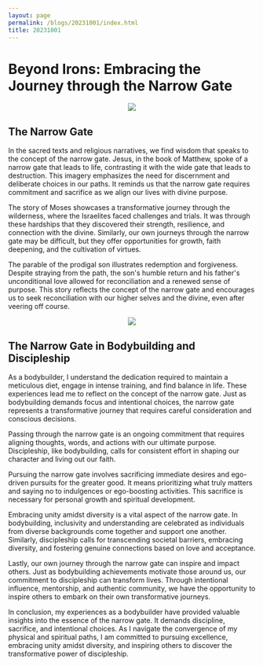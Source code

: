 ```yaml
---
layout: page
permalink: /blogs/20231001/index.html
title: 20231001
---
```


# Beyond Irons: Embracing the Journey through the Narrow Gate

<center>
<img src = "http://apollohong.github.io/images/narrow_gate.png">
</center>

## The Narrow Gate 

In the sacred texts and religious narratives, we find wisdom that speaks to the concept of the narrow gate. Jesus, in the book of Matthew, spoke of a narrow gate that leads to life, contrasting it with the wide gate that leads to destruction. This imagery emphasizes the need for discernment and deliberate choices in our paths. It reminds us that the narrow gate requires commitment and sacrifice as we align our lives with divine purpose.

The story of Moses showcases a transformative journey through the wilderness, where the Israelites faced challenges and trials. It was through these hardships that they discovered their strength, resilience, and connection with the divine. Similarly, our own journeys through the narrow gate may be difficult, but they offer opportunities for growth, faith deepening, and the cultivation of virtues.

The parable of the prodigal son illustrates redemption and forgiveness. Despite straying from the path, the son's humble return and his father's unconditional love allowed for reconciliation and a renewed sense of purpose. This story reflects the concept of the narrow gate and encourages us to seek reconciliation with our higher selves and the divine, even after veering off course.

<center>
<img src = "http://apollohong.github.io/images/健美6.png">
</center>

## The Narrow Gate in Bodybuilding and Discipleship

As a bodybuilder, I understand the dedication required to maintain a meticulous diet, engage in intense training, and find balance in life. These experiences lead me to reflect on the concept of the narrow gate. Just as bodybuilding demands focus and intentional choices, the narrow gate represents a transformative journey that requires careful consideration and conscious decisions.

Passing through the narrow gate is an ongoing commitment that requires aligning thoughts, words, and actions with our ultimate purpose. Discipleship, like bodybuilding, calls for consistent effort in shaping our character and living out our faith.

Pursuing the narrow gate involves sacrificing immediate desires and ego-driven pursuits for the greater good. It means prioritizing what truly matters and saying no to indulgences or ego-boosting activities. This sacrifice is necessary for personal growth and spiritual development.

Embracing unity amidst diversity is a vital aspect of the narrow gate. In bodybuilding, inclusivity and understanding are celebrated as individuals from diverse backgrounds come together and support one another. Similarly, discipleship calls for transcending societal barriers, embracing diversity, and fostering genuine connections based on love and acceptance.

Lastly, our own journey through the narrow gate can inspire and impact others. Just as bodybuilding achievements motivate those around us, our commitment to discipleship can transform lives. Through intentional influence, mentorship, and authentic community, we have the opportunity to inspire others to embark on their own transformative journeys.

In conclusion, my experiences as a bodybuilder have provided valuable insights into the essence of the narrow gate. It demands discipline, sacrifice, and intentional choices. As I navigate the convergence of my physical and spiritual paths, I am committed to pursuing excellence, embracing unity amidst diversity, and inspiring others to discover the transformative power of discipleship.